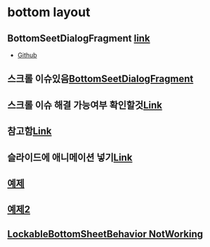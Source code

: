 # bottom layout

## BottomSeetDialogFragment [link](https://stackoverflow.com/questions/36030879/bottomsheetdialogfragment-how-to-set-expanded-height-or-min-top-offset)

* [Github](https://github.com/dandar3/android-support-design/blob/master/res/layout/design_bottom_sheet_dialog.xml)

## 스크롤 이슈있음[BottomSeetDialogFragment](https://blog.mindorks.com/android-bottomsheet-in-kotlin)

## 스크롤 이슈 해결 가능여부 확인할것[Link](https://medium.com/@nishantpardamwar/using-webview-with-bottomsheetdialog-f38e45cc95a5)

## 참고함[Link](https://www.programmersought.com/article/41223412699/)

## 슬라이드에 애니메이션 넣기[Link](https://proandroiddev.com/android-bottom-sheet-behavior-and-animated-button-on-top-of-it-da86a9bfe545)

## [예제](https://mhrpatel12.medium.com/making-most-out-of-android-bottom-sheet-352c04551fb4)

## [예제2](https://codinginflow.com/tutorials/android/modal-bottom-sheet)

## [LockableBottomSheetBehavior NotWorking](https://stackoverflow.com/questions/35794264/disabling-user-dragging-on-bottomsheet)